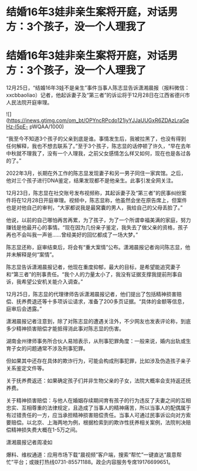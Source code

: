 # 结婚16年3娃非亲生案将开庭，对话男方：3个孩子，没一个人理我了

# 结婚16年3娃非亲生案将开庭，对话男方：3个孩子，没一个人理我了

12月25日，“结婚16年3娃不是亲生”事件当事人陈志显告诉潇湘晨报（报料微信：xxcbbaoliao）记者，他起诉妻子及“第三者”的诉讼将于12月28日在江西省德兴市人民法院开庭审理。

![](https://inews.gtimg.com/om_bt/OPYncRPcdo121iyYJJaUUGxR6ZDAzLraGeHz-l5pE-
pWQAA/1000)

“我至今不知道3个孩子的父亲到底是谁。事情发生后，我被拉黑了，也没有得到任何解释，我也不想去联系了。”至于3个孩子，陈志显的话停顿了许久，“早在去年中秋就不理我了，没有一个人理我，之前父女感情怎么样又如何，现在也是各过各的了。”

2022年3月，长期在外工作的陈志显发现妻子和另一男子同住一家宾馆。之后，他对三个孩子进行DNA鉴定，结果发现都不是他亲生。此事引发全网关注。

12月23日，陈志显在社交账号发布视频称，其起诉妻子及“第三者”的民事纠纷案件将在12月28日开庭审理。视频中，陈志显称，他虽然会坐在原告席上，但案件也是对他自己的审判，“大家都说我是最窝囊的男人，我给自己的父母丢脸了。”

他说，以前的自己哪怕再苦再累，为了孩子，为了一个所谓幸福美满的家庭，努力赚钱是他最开心的事情。“现在因为几份亲子鉴定，我失去了做父亲的资格，孩子再也不会叫我一声爸……曾经美好的回忆都成了一场大梦。”

陈志显还称，庭审结束后，将会有“重大案情”公布。潇湘晨报记者询问陈志显，他并未解释是何“案情”。

陈志显告诉潇湘晨报记者，他现在重度抑郁，最大的目标，是希望能追究妻子和“第三者”的刑事责任。“我个人的力量太小了，我没有证据支撑我提前刑事自诉，我希望公安机关能介入调查。”

12月25日，陈志显的代理律师告诉潇湘晨报记者，他们提出了包括精神损害赔偿、抚养费退还等十多项诉讼请求，准备了200多页证据。“具体的金额等信息，庭审后会透露。”

潇湘晨报记者注意到，除了对陈志显的遭遇关注外，不少网友也发表评论称，到底多少精神损害赔偿才能抵得消此事对陈志显的伤害。

湖南金州律师事务所合伙人易旭表示，从刑事犯罪角度：一般来说，婚内出轨或生育子女的问题通常不涉及刑事犯罪。

但如果其中还存在具体的欺诈行为，可能会构成刑事犯罪，比如涉及伪造孩子亲子关系鉴定文件等。

关于抚养费返还：如果确定孩子们并非生物父亲的子女，法院大概率会支持返还抚养费。

关于精神损害赔偿：与他人在婚姻存续期间育有孩子的行为违反了夫妻之间的互相忠实、互相尊重的法律规定，且造成了当事人的精神痛苦，所以当事人的配偶属于有过错责任的一方，应当承担精神损害赔偿责任。当事人可通过民事诉讼向对方索要赔偿。以北京、上海两地为例，根据检索到的欺诈性抚养相关案例，法院判决赔偿精神损失费大概在1-5万之间。

潇湘晨报记者周凌如

爆料、维权通道：应用市场下载“晨视频”客户端，搜索“帮忙”一键直达“晨意帮忙”平台；或拨打热线0731-85571188。政企内容服务专席19176699651。

